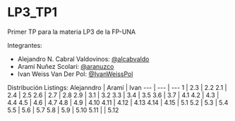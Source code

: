 # LP3_TP1
Primer TP para la materia LP3 de la FP-UNA

Integrantes:
  - Alejandro N. Cabral Valdovinos: [@alcabvaldo](https://github.com/alcabvaldo)
  - Aramí Nuñez Scolari: [@aranuzco](https://github.com/aranusco)
  - Ivan Weiss Van Der Pol: [@IvanWeissPol](https://github.com/IvanWeissPol)
 
Distribución Listings:
Alejanndro	|	Aramí	|	Ivan
---	|	---	|	---
1	|	2.3	|	2.2
2.1	|	2.4	|	2.5
2.6	|	2.7	|	2.8
2.9	|	3.1	|	3.2
3.3	|	3.4	|	3.5
3.6	|	3.7	|	4.1
4.2	|	4.3	|	4.4
4.5	|	4.6	|	4.7
4.8	|	4.9	|	4.10
4.11	|	4.12	|	4.13
4.14	|	4.15	|	5.1
5.2	|	5.3	|	5.4
5.5	|	5.6	|	5.7
5.8	|	5.9	|	5.10
5.11	|		|	5.12
